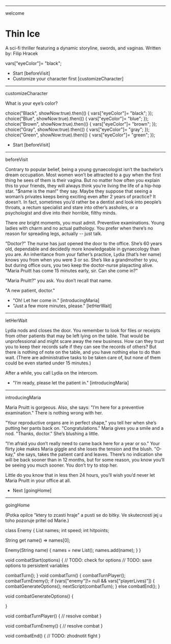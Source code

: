 
--- 
welcome

# Thin Ice

A sci-fi thriller featuring a dynamic storyline, swords, and vaginas.
Written by: Filip Hracek

<dart>
vars["eyeColor"]= "black";
</dart>

- Start [beforeVisit]
- Customize your character first [customizeCharacter]

--- 
customizeCharacter

What is your eye’s color?

<dart>
choice("Black", showNow:true).then(() { vars["eyeColor"]= "black"; });
choice("Blue", showNow:true).then(() { vars["eyeColor"]= "blue"; });
choice("Brown", showNow:true).then(() { vars["eyeColor"]= "brown"; });
choice("Gray", showNow:true).then(() { vars["eyeColor"]= "gray"; });
choice("Green", showNow:true).then(() { vars["eyeColor"]= "green"; });
</dart>

- Start [beforeVisit]

--- 
beforeVisit

Contrary to popular belief, being a young gynaecologist isn’t the bachelor’s dream occupation. Most women won’t be attracted to a guy when the first thing he sees of them is their vagina. But no matter how often you explain this to your friends, they will always think you’re living the life of a hip-hop star. "$name is the man!" they say. Maybe they suppose that seeing a woman’s privates keeps being exciting even after 2 years of practice? It doesn’t. In fact, sometimes you’d rather be a dentist and look into people’s throats, a rectum specialist and stare into other’s assholes, or a psychologist and dive into their horrible, filthy minds.

There _are_ bright moments, you must admit. Preventive examinations. Young ladies with charm and no actual pathology. You prefer when there’s no reason for spreading legs, actually -- just talk. 

"Doctor?" The nurse has just opened the door to the office. She’s 60 years old, dependable and decidedly more knowledgeable in gynaecology than you are. An inheritance from your father’s practice, Lydia (that’s her name) knows you from when you were 3 or so. She’s like a grandmother to you, but during office ours, you two keep the doctor-nurse playacting alive. "Maria Pruitt has come 15 minutes early, sir. Can she come in?"

"Maria Pruitt?" you ask. You don’t recall that name.

"A new patient, doctor."

- "Oh! Let her come in." [introducingMaria]
- "Just a few more minutes, please." [letHerWait]

--- 
letHerWait

Lydia nods and closes the door. You remember to look for files or receipts from other patients that may be left lying on the table. That would be unprofessional and might scare away the new business. How can they trust you to keep their records safe if they can see the records of others? But there is nothing of note on the table, and you have nothing else to do than wait. (There are administrative tasks to be taken care of, but none of them could be even started under 15 minutes.)

After a while, you call Lydia on the intercom.

- "I’m ready, please let the patient in." [introducingMaria]

--- 
introducingMaria

Maria Pruitt is gorgeous. Also, she says: "I’m here for a preventive examination." There is nothing wrong with her. 

"Your reproductive organs are in perfect shape," you tell her when she’s putting her pants back on. "Congratulations." Maria gives you a smile and a nod. "Thanks, doctor." She’s blushing a little.

"I’m afraid you don’t really need to came back here for a year or so." Your flirty joke makes Maria giggle and she loses the tension and the blush. "O-kay," she says, takes the patient card and leaves. There’s no indication she will be back sooner than in 12 months, but for some reason, you know you’ll be seeing you much sooner. You don’t try to stop her.

Little do you know that in less then 24 hours, you’ll wish you’d never let Maria Pruitt in your office at all.

- Next [goingHome]


--- 
goingHome

(Potka opilce "ktery to zcasti hraje" a pusti se do bitky. Ve skutecnosti jej u toho pozoruje pritel od Marie.)


<classes>
class Enemy {
  List<String> names;
  int speed;
  int hitpoints;

  String get name() => names[0];

  Enemy(String name) {
    names = new List();
    names.add(name);
  }
}

</classes>

<library>
void combatStart(options) {
  // TODO: check for options
  // TODO: save options to persistent variables

  combatTurn();
}
void combatTurn() {
  combatTurnPlayer();
  combatTurnEnemy();
  if (vars["enemy"]!= null && vars["playerLives)"]) {
    combatGenerateOptions();
    nextScript(combatTurn);
  } else
    combatEnd();
}

void combatGenerateOptions() {
  
}

void combatTurnPlayer() {
  // resolve combat
}

void combatTurnEnemy() {
  // resolve combat
}

void combatEnd() {
  // TODO: zhodnotit fight
}
</library>
